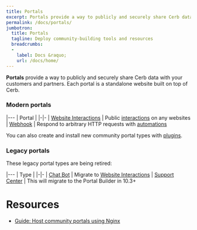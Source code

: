 ```yaml
---
title: Portals
excerpt: Portals provide a way to publicly and securely share Cerb data with your customers and partners.
permalink: /docs/portals/
jumbotron:
  title: Portals
  tagline: Deploy community-building tools and resources
  breadcrumbs:
  -
    label: Docs &raquo;
    url: /docs/home/
---
```


**Portals** provide a way to publicly and securely share Cerb data with your customers and partners.  Each portal is a standalone website built on top of Cerb.

### Modern portals

|---
| Portal |
|-|-
| [Website Interactions](/docs/portals/website-interactions/) | Public [interactions](/docs/interactions/) on any websites
| [Webhook](/docs/portals/webhook/) | Respond to arbitrary HTTP requests with [automations](/docs/automations/)

You can also create and install new community portal types with [plugins](/docs/plugins/).

### Legacy portals

These legacy portal types are being retired:

|---
| Type |
|-|-
| [Chat Bot](/docs/portals/chat-bot/) | Migrate to [Website Interactions](/docs/portals/website-interactions/)
| [Support Center](/docs/portals/support-center/) | This will migrate to the Portal Builder in 10.3+

# Resources

* [Guide: Host community portals using Nginx](/guides/portals/nginx-proxy/)